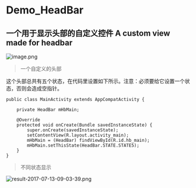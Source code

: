 # Demo_HeadBar
## 一个用于显示头部的自定义控件 A custom view made for headbar

![image.png](http://upload-images.jianshu.io/upload_images/1780352-8b24445c027b04e9.png?imageMogr2/auto-orient/strip%7CimageView2/2/w/360)

> 一个自定义的头部

这个头部总共有五个状态，在代码里设置如下所示。注意：必须要给它设置一个状态，否则会造成空指针。

```
public class MainActivity extends AppCompatActivity {

    private HeadBar mHbMain;

    @Override
    protected void onCreate(Bundle savedInstanceState) {
        super.onCreate(savedInstanceState);
        setContentView(R.layout.activity_main);
        mHbMain = (HeadBar) findViewById(R.id.hb_main);
        mHbMain.setThisState(HeadBar.STATE.STATE5);
    }
}
```

> 不同状态显示

![result-2017-07-13-09-03-39.png](http://upload-images.jianshu.io/upload_images/1780352-0c7adbde1d57a9e1.png?imageMogr2/auto-orient/strip%7CimageView2/2/w/1240)